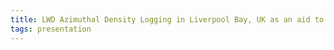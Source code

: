 ```yaml
---
title: LWD Azimuthal Density Logging in Liverpool Bay, UK as an aid to completion planning via fault and fracture detection
tags: presentation 
---
```

